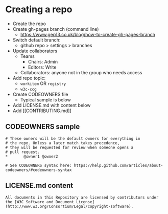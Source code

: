 
# Creating a repo

- Create the repo 
- Create gh-pages branch (command line)
  - https://www.gep13.co.uk/blog/how-to-create-gh-pages-branch
- Switch default branch:
  - github repo > settings > branches
- Update collaborators
  - Teams
    - Chairs: Admin
    - Editors: Write
  - Collaborators: anyone not in the group who needs access
- Add repo topic: 
  - `workitem` OR `registry`
  - `w3c-ccg`
- Create CODEOWNERS file
  - Typical sample is below
- Add LICENSE.md with content below
- Add [[CONTRIBUTING.md]]


## CODEOWNERS sample
```
# These owners will be the default owners for everything in
# the repo. Unless a later match takes precedence,
# they will be requested for review when someone opens a 
# pull request.
*       @owner1 @owner2

# See CODEOWNERS syntax here: https://help.github.com/articles/about-codeowners/#codeowners-syntax
```

## LICENSE.md content
```
All documents in this Repository are licensed by contributors under the [W3C Software and Document License](http://www.w3.org/Consortium/Legal/copyright-software).
```

